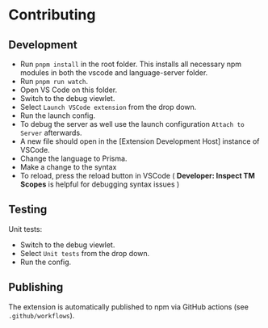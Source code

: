 # Contributing

## Development

- Run `pnpm install` in the root folder. This installs all necessary npm modules in both the vscode and language-server folder.
- Run `pnpm run watch`.
- Open VS Code on this folder.
- Switch to the debug viewlet.
- Select `Launch VSCode extension` from the drop down.
- Run the launch config.
- To debug the server as well use the launch configuration `Attach to Server` afterwards.
- A new file should open in the [Extension Development Host] instance of VSCode.
- Change the language to Prisma.
- Make a change to the syntax
- To reload, press the reload button in VSCode ( **Developer: Inspect TM Scopes** is helpful for debugging syntax issues )

## Testing

Unit tests:

- Switch to the debug viewlet.
- Select `Unit tests` from the drop down.
- Run the config.

## Publishing

The extension is automatically published to npm via GitHub actions (see `.github/workflows`).
